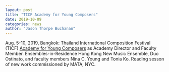 ```yaml
---
layout: post
title: "TICF Academy for Young Composers"
date: 2019-10-09
categories: news
author: "Jason Thorpe Buchanan"
---
```


Aug. 5-10, 2019, Bangkok: Thailand International Composition Festival (TICF) <a href="https://bit.ly/TICFapp" target="blank">Academy for Young Composers</a> as Academy Director and Faculty Member. Ensembles-in-Residence Hong Kong New Music Ensemble, Duo Ostinato, and faculty members Nina C. Young and Tonia Ko. Reading sesson of new work commissioned by MATA, NYC.
